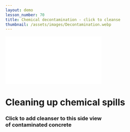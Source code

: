 ```yaml
---
layout: demo
lesson_number: 70
title: Chemical decontamination - click to cleanse
thumbnail: /assets/images/Decontamination.webp
---
```


<!-- Simulation -->
<iframe id="simA" class="sim" src="/sim/?preset=DecontaminationDemoSpots&story&lite&no_ui" frameborder="0" loading="lazy"></iframe>

<!-- Sliders -->
<div style="display:flex;flex-direction:column;row-gap:10dvh;">
<div>
    <h1>Cleaning up chemical spills</h1>
    <h3>Click to add cleanser to this side view<br> of contaminated concrete</h3>
    <p><vpde-reset iframe="simA"></vpde-reset></p>
</div>
<p style="text-align:center;margin-bottom:0;"><vpde-slider
    iframe="simA"
    name="k"
    label="Cleanser strength"
    label-position="above"
    min="0.01"
    max="0.5"
    value="0.25"
    step="0.01"
    min-label="Weak"
    max-label="Strong"
></vpde-slider></p>
</div>
